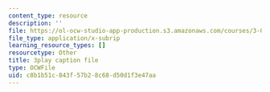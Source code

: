 ```yaml
---
content_type: resource
description: ''
file: https://ol-ocw-studio-app-production.s3.amazonaws.com/courses/3-091sc-introduction-to-solid-state-chemistry-fall-2010/c8b1b51c843f57b28c68d50d1f3e47aa_FwIKZIWJfg8.vtt
file_type: application/x-subrip
learning_resource_types: []
resourcetype: Other
title: 3play caption file
type: OCWFile
uid: c8b1b51c-843f-57b2-8c68-d50d1f3e47aa
---
```

